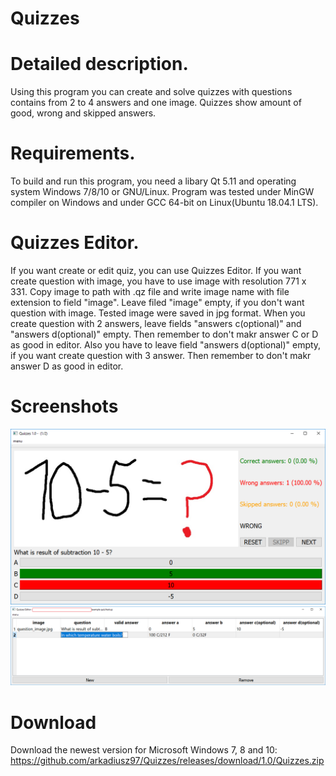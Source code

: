 # Quizzes

# Detailed description.
Using this program you can create and solve quizzes with questions contains from 2 to 4 answers and one image.
Quizzes show amount of good, wrong and skipped answers.

# Requirements.
To build and run this program, you need a libary Qt 5.11 and operating system Windows 7/8/10 or GNU/Linux. 
Program was tested under MinGW compiler on Windows and under GCC 64-bit on Linux(Ubuntu 18.04.1 LTS).

# Quizzes Editor.
If you want create or edit quiz, you can use Quizzes Editor. If you want create question with image, you have to use image with resolution 771 x 331.
Copy image to path with .qz file and write image name with file extension to field "image". Leave filed "image" empty, if you don't want question with image. 
Tested image were saved in jpg format.
When you create question with 2 answers, leave fields "answers c(optional)" and "answers d(optional)" empty. 
Then remember to don't makr answer C or D as good in editor.
Also you have to leave field "answers d(optional)" empty, if you want create question with 3 answer.
Then remember to don't makr answer D as good in editor.

# Screenshots
![Quizzes](https://raw.githubusercontent.com/arkadiusz97/Quizzes/master/screenshots/Quizzes.png)
![Editor](https://raw.githubusercontent.com/arkadiusz97/Quizzes/master/screenshots/Editor.png)

# Download
Download the newest version for Microsoft Windows 7, 8 and 10: https://github.com/arkadiusz97/Quizzes/releases/download/1.0/Quizzes.zip
